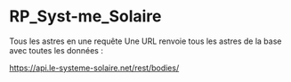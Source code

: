 # RP_Syst-me_Solaire
Tous les astres en une requête
Une URL renvoie tous les astres de la base avec toutes les données :

https://api.le-systeme-solaire.net/rest/bodies/